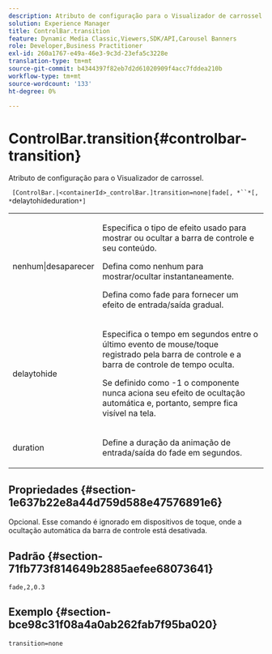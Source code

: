 ```yaml
---
description: Atributo de configuração para o Visualizador de carrossel.
solution: Experience Manager
title: ControlBar.transition
feature: Dynamic Media Classic,Viewers,SDK/API,Carousel Banners
role: Developer,Business Practitioner
exl-id: 260a1767-e49a-46e3-9c3d-23efa5c3228e
translation-type: tm+mt
source-git-commit: b4344397f82eb7d2d61020909f4acc7fddea210b
workflow-type: tm+mt
source-wordcount: '133'
ht-degree: 0%

---
```


# ControlBar.transition{#controlbar-transition}

Atributo de configuração para o Visualizador de carrossel.

` [ControlBar.|<containerId>_controlBar.]transition=none|fade[, *``*[, *`delaytohideduration`*]`

<table id="table_441553CD34C94A58A9D7CBF772DEDDB6"> 
 <tbody> 
  <tr> 
   <td colname="col1"> <p> <span class="codeph"> nenhum|desaparecer</span> </p> </td> 
   <td colname="col2"> <p> Especifica o tipo de efeito usado para mostrar ou ocultar a barra de controle e seu conteúdo. </p> <p>Defina como <span class="codeph"> nenhum</span> para mostrar/ocultar instantaneamente. </p> <p>Defina como <span class="codeph"> fade</span> para fornecer um efeito de entrada/saída gradual. </p> </td> 
  </tr> 
  <tr> 
   <td colname="col1"> <p><span class="codeph"><span class="varname"> delaytohide</span></span> </p> </td> 
   <td colname="col2"> <p> Especifica o tempo em segundos entre o último evento de mouse/toque registrado pela barra de controle e a barra de controle de tempo oculta. </p> <p>Se definido como <span class="codeph"> -1</span> o componente nunca aciona seu efeito de ocultação automática e, portanto, sempre fica visível na tela. </p> </td> 
  </tr> 
  <tr> 
   <td colname="col1"> <p><span class="codeph"><span class="varname"> duration</span></span> </p> </td> 
   <td colname="col2"> <p> Define a duração da animação de entrada/saída do fade em segundos. </p> </td> 
  </tr> 
 </tbody> 
</table>

## Propriedades {#section-1e637b22e8a44d759d588e47576891e6}

Opcional. Esse comando é ignorado em dispositivos de toque, onde a ocultação automática da barra de controle está desativada.

## Padrão {#section-71fb773f814649b2885aefee68073641}

`fade,2,0.3`

## Exemplo {#section-bce98c31f08a4a0ab262fab7f95ba020}

```
transition=none
```
